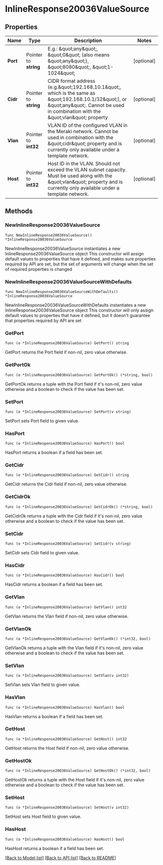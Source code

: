 # InlineResponse20036ValueSource

## Properties

Name | Type | Description | Notes
------------ | ------------- | ------------- | -------------
**Port** | Pointer to **string** | E.g.: \&quot;any\&quot;, \&quot;0\&quot; (also means \&quot;any\&quot;), \&quot;8080\&quot;, \&quot;1-1024\&quot; | [optional] 
**Cidr** | Pointer to **string** | CIDR format address (e.g.\&quot;192.168.10.1\&quot;, which is the same as \&quot;192.168.10.1/32\&quot;), or \&quot;any\&quot;. Cannot be used in combination with the \&quot;vlan\&quot; property | [optional] 
**Vlan** | Pointer to **int32** | VLAN ID of the configured VLAN in the Meraki network. Cannot be used in combination with the \&quot;cidr\&quot; property and is currently only available under a template network. | [optional] 
**Host** | Pointer to **int32** | Host ID in the VLAN. Should not exceed the VLAN subnet capacity. Must be used along with the \&quot;vlan\&quot; property and is currently only available under a template network. | [optional] 

## Methods

### NewInlineResponse20036ValueSource

`func NewInlineResponse20036ValueSource() *InlineResponse20036ValueSource`

NewInlineResponse20036ValueSource instantiates a new InlineResponse20036ValueSource object
This constructor will assign default values to properties that have it defined,
and makes sure properties required by API are set, but the set of arguments
will change when the set of required properties is changed

### NewInlineResponse20036ValueSourceWithDefaults

`func NewInlineResponse20036ValueSourceWithDefaults() *InlineResponse20036ValueSource`

NewInlineResponse20036ValueSourceWithDefaults instantiates a new InlineResponse20036ValueSource object
This constructor will only assign default values to properties that have it defined,
but it doesn't guarantee that properties required by API are set

### GetPort

`func (o *InlineResponse20036ValueSource) GetPort() string`

GetPort returns the Port field if non-nil, zero value otherwise.

### GetPortOk

`func (o *InlineResponse20036ValueSource) GetPortOk() (*string, bool)`

GetPortOk returns a tuple with the Port field if it's non-nil, zero value otherwise
and a boolean to check if the value has been set.

### SetPort

`func (o *InlineResponse20036ValueSource) SetPort(v string)`

SetPort sets Port field to given value.

### HasPort

`func (o *InlineResponse20036ValueSource) HasPort() bool`

HasPort returns a boolean if a field has been set.

### GetCidr

`func (o *InlineResponse20036ValueSource) GetCidr() string`

GetCidr returns the Cidr field if non-nil, zero value otherwise.

### GetCidrOk

`func (o *InlineResponse20036ValueSource) GetCidrOk() (*string, bool)`

GetCidrOk returns a tuple with the Cidr field if it's non-nil, zero value otherwise
and a boolean to check if the value has been set.

### SetCidr

`func (o *InlineResponse20036ValueSource) SetCidr(v string)`

SetCidr sets Cidr field to given value.

### HasCidr

`func (o *InlineResponse20036ValueSource) HasCidr() bool`

HasCidr returns a boolean if a field has been set.

### GetVlan

`func (o *InlineResponse20036ValueSource) GetVlan() int32`

GetVlan returns the Vlan field if non-nil, zero value otherwise.

### GetVlanOk

`func (o *InlineResponse20036ValueSource) GetVlanOk() (*int32, bool)`

GetVlanOk returns a tuple with the Vlan field if it's non-nil, zero value otherwise
and a boolean to check if the value has been set.

### SetVlan

`func (o *InlineResponse20036ValueSource) SetVlan(v int32)`

SetVlan sets Vlan field to given value.

### HasVlan

`func (o *InlineResponse20036ValueSource) HasVlan() bool`

HasVlan returns a boolean if a field has been set.

### GetHost

`func (o *InlineResponse20036ValueSource) GetHost() int32`

GetHost returns the Host field if non-nil, zero value otherwise.

### GetHostOk

`func (o *InlineResponse20036ValueSource) GetHostOk() (*int32, bool)`

GetHostOk returns a tuple with the Host field if it's non-nil, zero value otherwise
and a boolean to check if the value has been set.

### SetHost

`func (o *InlineResponse20036ValueSource) SetHost(v int32)`

SetHost sets Host field to given value.

### HasHost

`func (o *InlineResponse20036ValueSource) HasHost() bool`

HasHost returns a boolean if a field has been set.


[[Back to Model list]](../README.md#documentation-for-models) [[Back to API list]](../README.md#documentation-for-api-endpoints) [[Back to README]](../README.md)


